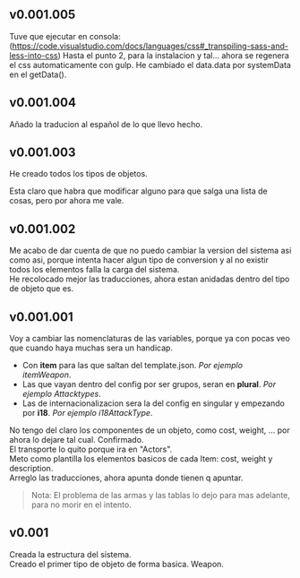 ## v0.001.005
Tuve que ejecutar en consola: (https://code.visualstudio.com/docs/languages/css#_transpiling-sass-and-less-into-css)
Hasta el punto 2, para la instalacion y tal... ahora se regenera el css automaticamente con gulp.
He cambiado el data.data por systemData en el getData().

## v0.001.004
Añado la traducion al español de lo que llevo hecho.

## v0.001.003
He creado todos los tipos de objetos.

Esta claro que habra que modificar alguno para que salga una lista de cosas, pero por ahora me vale.

## v0.001.002
Me acabo de dar cuenta de que no puedo cambiar la version del sistema asi como asi, porque intenta hacer algun tipo de conversion y al no existir todos los elementos falla la carga del sistema.  
He recolocado mejor las traducciones, ahora estan anidadas dentro del tipo de objeto que es.

## v0.001.001
Voy a cambiar las nomenclaturas de las variables, porque ya con pocas veo que cuando haya muchas sera un handicap.
- Con **item** para las que saltan del template.json. *Por ejemplo itemWeapon*.
- Las que vayan dentro del config por ser grupos, seran en **plural**. *Por ejemplo Attacktypes*.
- Las de internacionalizacion sera la del config en singular y empezando por **i18**. *Por ejemplo i18AttackType*.

No tengo del claro los componentes de un objeto, como cost, weight, ... por ahora lo dejare tal cual. Confirmado.  
El transporte lo quito porque ira en "Actors".  
Meto como plantilla los elementos basicos de cada Item: cost, weight y description.  
Arreglo las traducciones, ahora apunta donde tienen q apuntar.
> Nota: El problema de las armas y las tablas lo dejo para mas adelante, para no morir en el intento.

## v0.001
Creada la estructura del sistema.  
Creado el primer tipo de objeto de forma basica. Weapon.
